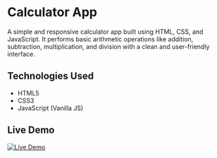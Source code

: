 # Calculator App

A simple and responsive calculator app built using HTML, CSS, and JavaScript. It performs basic arithmetic operations like addition, subtraction, multiplication, and division with a clean and user-friendly interface.

## Technologies Used

- HTML5
- CSS3
- JavaScript (Vanilla JS)

## Live Demo
[![Live Demo](https://img.shields.io/badge/Live%20Demo-Vercel-blue?style=for-the-badge&logo=vercel)](https://calculator-subham-omega.vercel.app/)
